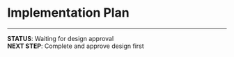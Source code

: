 # Implementation Plan

<!-- Implementation tasks will be generated after design approval -->

---
**STATUS**: Waiting for design approval  
**NEXT STEP**: Complete and approve design first